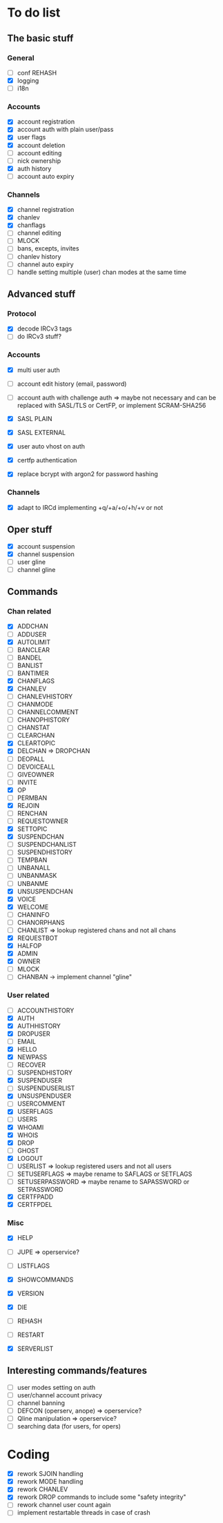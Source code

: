 # To do list

## The basic stuff

### General
- [ ] conf REHASH
- [X] logging
- [ ] i18n

### Accounts
- [X] account registration
- [X] account auth with plain user/pass
- [X] user flags
- [X] account deletion
- [ ] account editing
- [ ] nick ownership
- [X] auth history
- [ ] account auto expiry

### Channels
- [X] channel registration
- [X] chanlev
- [X] chanflags
- [ ] channel editing
- [ ] MLOCK
- [ ] bans, excepts, invites
- [ ] chanlev history
- [ ] channel auto expiry
- [ ] handle setting multiple (user) chan modes at the same time

## Advanced stuff

### Protocol
- [X] decode IRCv3 tags
- [ ] do IRCv3 stuff?

### Accounts
- [X] multi user auth
- [ ] account edit history (email, password)
- [ ] account auth with challenge auth => maybe not necessary and can be replaced with SASL/TLS or CertFP, or implement SCRAM-SHA256
- [X] SASL PLAIN
- [X] SASL EXTERNAL
- [X] user auto vhost on auth
- [X] certfp authentication
- [X] replace bcrypt with argon2 for password hashing


### Channels
- [X] adapt to IRCd implementing +q/+a/+o/+h/+v or not

## Oper stuff
- [X] account suspension
- [X] channel suspension
- [ ] user gline
- [ ] channel gline

## Commands

### Chan related
- [X] ADDCHAN
- [ ] ADDUSER
- [X] AUTOLIMIT
- [ ] BANCLEAR
- [ ] BANDEL
- [ ] BANLIST
- [ ] BANTIMER
- [X] CHANFLAGS
- [X] CHANLEV
- [ ] CHANLEVHISTORY
- [ ] CHANMODE
- [ ] CHANNELCOMMENT
- [ ] CHANOPHISTORY
- [ ] CHANSTAT
- [ ] CLEARCHAN
- [X] CLEARTOPIC
- [X] DELCHAN => DROPCHAN
- [ ] DEOPALL
- [ ] DEVOICEALL
- [ ] GIVEOWNER
- [ ] INVITE
- [X] OP
- [ ] PERMBAN
- [X] REJOIN
- [ ] RENCHAN
- [ ] REQUESTOWNER
- [X] SETTOPIC
- [X] SUSPENDCHAN
- [ ] SUSPENDCHANLIST
- [ ] SUSPENDHISTORY
- [ ] TEMPBAN
- [ ] UNBANALL
- [ ] UNBANMASK
- [ ] UNBANME
- [X] UNSUSPENDCHAN
- [X] VOICE
- [X] WELCOME
- [ ] CHANINFO
- [ ] CHANORPHANS
- [ ] CHANLIST => lookup registered chans and not all chans
- [X] REQUESTBOT
- [X] HALFOP
- [X] ADMIN
- [X] OWNER
- [ ] MLOCK
- [ ] CHANBAN -> implement channel "gline"

### User related
- [ ] ACCOUNTHISTORY
- [X] AUTH
- [X] AUTHHISTORY
- [X] DROPUSER
- [ ] EMAIL
- [X] HELLO
- [X] NEWPASS
- [ ] RECOVER
- [ ] SUSPENDHISTORY
- [X] SUSPENDUSER
- [ ] SUSPENDUSERLIST
- [X] UNSUSPENDUSER
- [ ] USERCOMMENT
- [X] USERFLAGS
- [ ] USERS
- [X] WHOAMI
- [X] WHOIS
- [X] DROP
- [ ] GHOST
- [X] LOGOUT
- [ ] USERLIST => lookup registered users and not all users
- [ ] SETUSERFLAGS => maybe rename to SAFLAGS or SETFLAGS
- [ ] SETUSERPASSWORD => maybe rename to SAPASSWORD or SETPASSWORD
- [X] CERTFPADD
- [X] CERTFPDEL

### Misc
- [X] HELP
- [ ] JUPE  => operservice?
- [ ] LISTFLAGS
- [X] SHOWCOMMANDS
- [X] VERSION
- [X] DIE
- [ ] REHASH
- [ ] RESTART
- [X] SERVERLIST


## Interesting commands/features
- [ ] user modes setting on auth
- [ ] user/channel account privacy
- [ ] channel banning
- [ ] DEFCON (operserv, anope)  => operservice?
- [ ] Qline manipulation => operservice?
- [ ] searching data (for users, for opers)

# Coding
- [X] rework SJOIN handling
- [X] rework MODE handling
- [X] rework CHANLEV
- [X] rework DROP commands to include some "safety integrity"
- [ ] rework channel user count again
- [ ] implement restartable threads in case of crash
